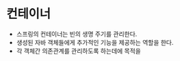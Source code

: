 # 컨테이너 

- 스프링의 컨테이너는 빈의 생명 주기를 관리한다.
- 생성된 자바 객체들에게 추가적인 기능을 제공하는 역할을 한다.
- 각 객체간 의존관계를 관리하도록 하는데에 목적을 
